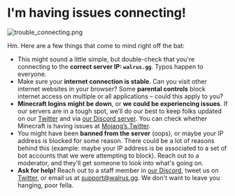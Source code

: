 # **I'm having issues connecting!**

![trouble_connecting.png](https://drive.google.com/uc?export=view&id=1kgI2UeeYElIQuWfLkKoGtKlcmQBIdvv5)

Hm. Here are a few things that come to mind right off the bat:

- This might sound a little simple, but double-check that you're connecting to the **correct server IP: `walrus.gg`**.  Typos happen to everyone.
- Make sure your **internet connection is stable**. Can you visit other internet websites in your browser?  Some **parental controls** block internet access on multiple or all applications – could this apply to you?
- **Minecraft logins might be down**, or **we could be experiencing issues**.  If our servers are in a tough spot, we’ll do our best to keep folks updated on our [Twitter](https://twitter.com/@walrus_gg/) and via [our Discord server](https://discord.gg/eySJYEb).  You can check whether Minecraft is having issues at [Mojang’s Twitter](https://twitter.com/mojangsupport).
- You might have been **banned from the server** (oops), or maybe your IP address is blocked for some reason.  There could be a lot of reasons behind this (example: maybe your IP address is be associated to a set of bot accounts that we were attempting to block).  Reach out to a moderator, and they'll get someone to look into what's going on.
- **Ask for help!**  Reach out to a staff member in [our Discord](https://discord.gg/eySJYEb), tweet us on [Twitter](https://twitter.com/@walrus_gg/), or email us at [support@walrus.gg](mailto:support@walrus.gg).  We don't want to leave you hanging, poor fella.

